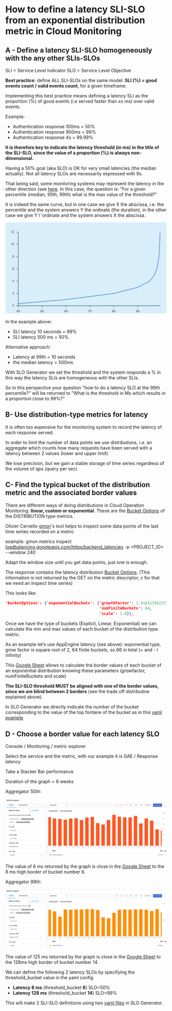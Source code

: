 # How to define a latency SLI-SLO from an exponential distribution metric in Cloud Monitoring

## A - Define a latency SLI-SLO homogeneously with the any other SLIs-SLOs

SLI = Service Level Indicator
SLO = Service Level Objective

**Best practice:** define ALL SLI-SLOs on the same model: **SLI (%) = good events count / valid events count**, for a given timeframe.

Implementing this best practice means defining a latency SLI as the proportion (%) of good events (i.e served faster than xx ms) over valid events.

Example:

* Authentication response 100ms = 50%
* Authentication response 900ms = 99%
* Authentication response 4s = 99.99%

**It is therefore key to indicate the latency threshold (in ms) in the title of the SLI-SLO, since the value of a proportion (%) is always non-dimensional.**

Having a 50% goal (aka SLO) is OK for very small latencies (the median actually). Not all latency SLOs are necessarily expressed with 9s.

That being said, some monitoring systems may represent the latency in the other direction (see [here](../providers/datadog.md#datadog-api-considerations). In this case, the question is: "For a given percentile (median, 95th, 99th) what is the max value of the threshold?"

It is indeed the same curve, but in one case we give X the abscissa, i.e. the percentile and the system answers Y the ordinate (the duration), in the other case we give Y l 'ordinate and the system answers X the abscissa.

![latency curve](../images/latency_curve.png)

In the example above:

* SLI latency 10 seconds = 99%
* SLI latency 500 ms = 50%

Alternative approach:

* Latency at 99th = 10 seconds
* the median latency = 500ms

 With SLO Generator we set the threshold and the system responds a % in this way the latency SLIs are homogeneous with the other SLIs.

So in this perspective your question "how to do a latency SLO at the 99th percentile?" will be returned to "What is the threshold in Ms which results in a proportion close to 99%?"

## B- Use distribution-type metrics for latency

It is often too expensive for the monitoring system to record the latency of each response served.

In order to limit the number of data points we use distributions, i.e. an aggregate which counts how many requests have been served with a latency between 2 values ​​(lower and upper limit)

We lose precision, but we gain a stable storage of time series regardless of the volume of qps (query per sec)

## C- Find the typical bucket of the distribution metric and the associated border values

There are different ways of doing distributions in Cloud Operation Monitoring: **linear, custom or exponential**. These are the [Bucket Options](https://cloud.google.com/monitoring/api/ref_v3/rest/v3/TypedValue#bucketoptions) of the DISTRIBUTION type metrics.

Olivier Cervello [gmon](https://github.com/GoogleCloudPlatform/professional-services/tree/master/tools/gmon)'s tool helps to inspect some data points of the last time series recorded on a metric

example: gmon metrics inspect [loadbalancing.googleapis.com/https/backend_latencies](http://loadbalancing.googleapis.com/https/backend_latencies) -p &lt;PROJECT_ID> --window 240

Adapt the window size until you get data points, just one is enough.

The response contains the latency distribution [Bucket Options](https://cloud.google.com/monitoring/api/ref_v3/rest/v3/TypedValue#bucketoptions). (This information is not returned by the GET on the metric descriptor, c for that we need an inspect time series)

This looks like:

```json
'bucketOptions': {'exponentialBuckets': {'growthFactor': 1.4142135623730951,
                                         'numFiniteBuckets': 64,
                                         'scale': 1.0}},
```

Once we have the type of buckets (Explicit, Linear, Exponential) we can calculate the min and max values ​​of each bucket of the distribution type metric.

As an example let’s use AppEngine latency (see above): exponential type, grow factor is square root of 2, 64 finite buckets, so 66 in total (+ and - l infinity)

 This [Google Sheet](https://docs.google.com/spreadsheets/d/1pvGC_BW1l0D1D8GJY8I3H4QL76xVQ8t0QF_dIQ5lg5I/edit?usp=sharing)  allows to calculate the border values ​​of each bucket of an exponential distribution knowing these parameters (growfactor, numFiniteBuckets and scale)

**The SLI-SLO threshold MUST be aligned with one of the border values, since we are blind between 2 borders** (see the trade off distributive explained above).

 In SLO Generator we directly indicate the number of the bucket corresponding to the value of the top fontiere of the bucket as in this [yaml example](https://github.com/google/slo-generator/blob/master/tools/slo-generator/samples/stackdriver/slo_gae_app_latency.yaml)

## D - Choose a border value for each latency SLO

Console / Monitoring / metric explorer

Select the service and the metric, with our example it is GAE / Response latency

Take a Stacker Bar performance

Duration of the graph = 6 weeks

Aggregator 50th:

![aggregator 50th](../images/latency_aggregator50th.png)

The value of 6 ms returned by the graph is close in the [Google Sheet](https://docs.google.com/spreadsheets/d/1pvGC_BW1l0D1D8GJY8I3H4QL76xVQ8t0QF_dIQ5lg5I/edit?usp=sharing) to the 8 ms high border of bucket number 6.

Aggregator 99th:

![aggregator 99th](../images/latency_aggregator99th.png)

The value of 125 ms returned by the graph is close in the [Google Sheet](https://docs.google.com/spreadsheets/d/1pvGC_BW1l0D1D8GJY8I3H4QL76xVQ8t0QF_dIQ5lg5I/edit?usp=sharing) to the 128ms high border of bucket number 14.

We can define the following 2 latency SLOs by specifying the threshold_bucket value in the yaml config

* **Latency 8 ms** (threshold_bucket **6**) SLO=50%
* **Latency 128 ms** (threshold_bucket **14**) SLO=99%

This will make 2 SLI-SLO definitions using two [yaml files](https://github.com/google/slo-generator/blob/master/tools/slo-generator/samples/stackdriver/slo_gae_app_latency.yaml) in SLO Generator.
